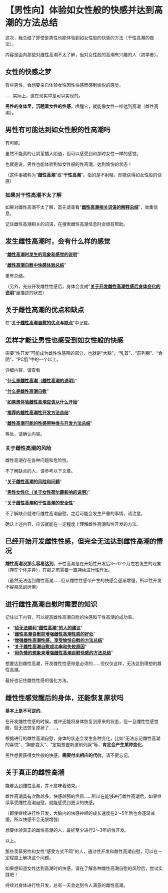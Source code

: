 # 【男性向】体验如女性般的快感并达到高潮的方法总结 [​](#【男性向】体验如女性般的快感并达到高潮的方法总结)

这次，我总结了即使是男性也能体验到如女性般的快感的方法（干性高潮的做法）。

内容是面向那些对雌性高潮不太了解，但对女性般的高潮有兴趣的人（初学者）。

## 女性的快感之梦 [​](#女性的快感之梦)

有些男性，会想要亲自体验女性因性快感而感到愉悦的感觉。

……实际上，这在现实中是可以实现的。

**男性的身体里，沉睡着女性的性感**，唤醒它，就能像女性一样达到高潮（雌性高潮）。

## 男性有可能达到如女性般的性高潮吗 [​](#男性有可能达到如女性般的性高潮吗)

有可能。

虽然不能真的让阴茎插入阴道，但可以感受到和那时女性一样的感觉。

也就是说，男性也能体验到如女性般的性高潮，达到愉悦的状态！

（这件事被称为“**雌性高潮**”或“**干性高潮**”。指的是不射精，却能获得如女性般的快感）

### 如果对干性高潮不太了解 [​](#如果对干性高潮不太了解)

如果对雌性高潮不太了解，首先请查看“**[雌性高潮相关词语的解释总结](https://web.archive.org/web/20190909101812/http://adlib1.net/ws2/momonavi/page-a4-11)**”，收集信息。

记住雌性高潮相关的词语，在搜索雌性高潮信息时会很有帮助。

## 发生雌性高潮时，会有什么样的感觉 [​](#发生雌性高潮时-会有什么样的感觉)

“**[雌性高潮时发生的现象和感觉的说明](/femorg/femorg-seikan/page-a4-6.html)**”

“**[雌性高潮自慰中快感体验总结](/femorg/femorg-seikan/page-a4-16.html)**”

里有总结。

（另外，充分开发雌性性感后，身体会变成“**[关于开发雌性高潮性感后身体变化的说明](/femorg/kakusei/page-a4-28.html)**”里描述的状态）

## 关于雌性高潮的优点和缺点 [​](#关于雌性高潮的优点和缺点)

在“**[关于雌性高潮自慰的优点与缺点](/femorg/info/page-a4-21.html)**”中记载。

## 怎样才能让男性也感受到如女性般的快感 [​](#怎样才能让男性也感受到如女性般的快感)

需要“性开发”可能成为雌性性感带的部分，也就是“大脑”、“乳首”、“前列腺”、“会阴”、“PC肌”中的一个以上。

详细内容，请查看

“**[什么是雌性高潮（雌性高潮的说明）](/femorg/intro/page-a4-1.html)**”

“**[什么是雌性高潮自慰](/femorg/intro/page-a4-9.html)**”

“**[如果想体验雌性高潮应该从什么开始](/femorg/nyuumon/page-a4-17.html)**”

“**[推荐的雌性高潮性开发方法总结](/femorg/dry-seikan/page-a4-4.html)**”

“**[雌性高潮可能的性感带种类与开发方法总结](/femorg/dry-seikan/page-a4-5.html)**”

等处，请确认内容。

### 关于雌性高潮的风险 [​](#关于雌性高潮的风险)

雌性高潮存在各种问题和危险性。

不了解缺点的人，请参考以下文章。

“**[关于雌性高潮的风险和问题](/femorg/risuku/page-a4-3.html)**”

“**[男性女性化（关于女性荷尔蒙影响的说明）](/femorg/risuku/page-a4-14.html)**”

“**[关于雌性高潮和干性高潮的安全性](/femorg/risuku/page-a4-27.html)**”

不了解缺点就进行雌性高潮自慰，之后可能会发生严重的事情，请注意。

确认上述内容，应该就能在一定程度上理解雌性高潮和性开发的方法。

## 已经开始开发雌性性感，但完全无法达到雌性高潮的情况 [​](#已经开始开发雌性性感-但完全无法达到雌性高潮的情况)

**雌性高潮没那么容易达到**。干性高潮是在开始性开发后3～12个月左右发生的现象（存在个体差异），在那之前需要一直持续进行性开发。

（虽然无法达到雌性高潮……但从雌性性感带产生的快感会逐渐增强，所以性开发不容易感到厌倦）

## 进行雌性高潮自慰时需要的知识 [​](#进行雌性高潮自慰时需要的知识)

记住以下内容，可以提高雌性高潮自慰的快感和干性高潮的成功率。

+   “**[给无法顺利“雌性高潮”的人的建议](/femorg/onani-tekunikku/page-a4-8.html)**”
+   “**[雌性高潮自慰前增强雌性高潮性感的好处](/femorg/info/page-a4-22.html)**”
+   “**[增强雌性高潮性感，享受愉悦自慰的方法总结](/femorg/houhou/page-a4-24.html)**”
+   “**[关于雌性高潮自慰成功率和失败原因](/femorg/info/page-a4-20.html)**”
+   “**[用色情的想象来增强雌性高潮自慰快感的方法总结](/femorg/onani-tekunikku/page-a4-7.html)**”

想要达到雌性高潮，开发雌性性感带是必须的……但仅仅这样，无法达到理想的雌性高潮。

最好也记住雌性性感的强化方法。

## 雌性性感觉醒后的身体，还能恢复原状吗 [​](#雌性性感觉醒后的身体-还能恢复原状吗)

**基本上是不可逆的**。

在开发雌性性感的时候，或许还能将身体恢复到原来的状态，但一旦雌性性感觉醒，就无法恢复原状了……。

根据进行的雌性高潮自慰，身体的状态会发生各种变化，比如“无法忘记雌性高潮的喜悦”、“胸部变大”、“定期想要刺激前列腺”等，**肯定会产生某种变化**。

男性想要获得女性般的快感，**需要付出相应的代价**。请不要忘记。

## 关于真正的雌性高潮 [​](#关于真正的雌性高潮)

能够达到雌性高潮，并不意味着结束。

雌性高潮具有次数越多，快感越强的性质……所以在能够进行雌性高潮后，如果继续享受雌性高潮自慰，就能感受到更深的快感。

（即使继续进行性开发，大脑内的快感神经的成长速度在2～5年后也会逐渐减缓，所以快感不会无限增强）

想要体验真正的雌性高潮的人，最好至少进行2～3年的性开发。

以上。

那些羡慕男性和女性“感受方式不同”的人，通过性开发和雌性高潮自慰，可以在一定程度上解决这个问题。

如果想知道女性达到高潮时的快感，请在了解各种雌性高潮自慰的风险后，尝试实践吧！

持续对身体进行性开发，总有一天会达到令人满意的雌性高潮。